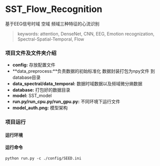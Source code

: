 # SST_Flow_Recognition
基于EEG信号时域 空域 频域三种特征的心流识别
> keywords: attention, DenseNet, CNN, EEG, Emotion recognization, Spectral-Spatial-Temporal, Flow
### 项目文件及文件夹介绍
* **config:** 存放配置文件
* **data_preprocess:**负责数据的初始标准化 数据封装打包为npy文件 到database目录
* **data_spectral/data_temporal:** 数据时域数据以及频域微分熵数据
* **database:** 打包好的数据目录
* **model:** SST_model
* **run.py/run_cpu.py/run_gpu.py:** 不同环境下运行文件
* **model_auth.png:** 模型架构
### 项目运行
#### 运行环境
#### 运行命令
```python run.py -c ./config/SEED.ini```
